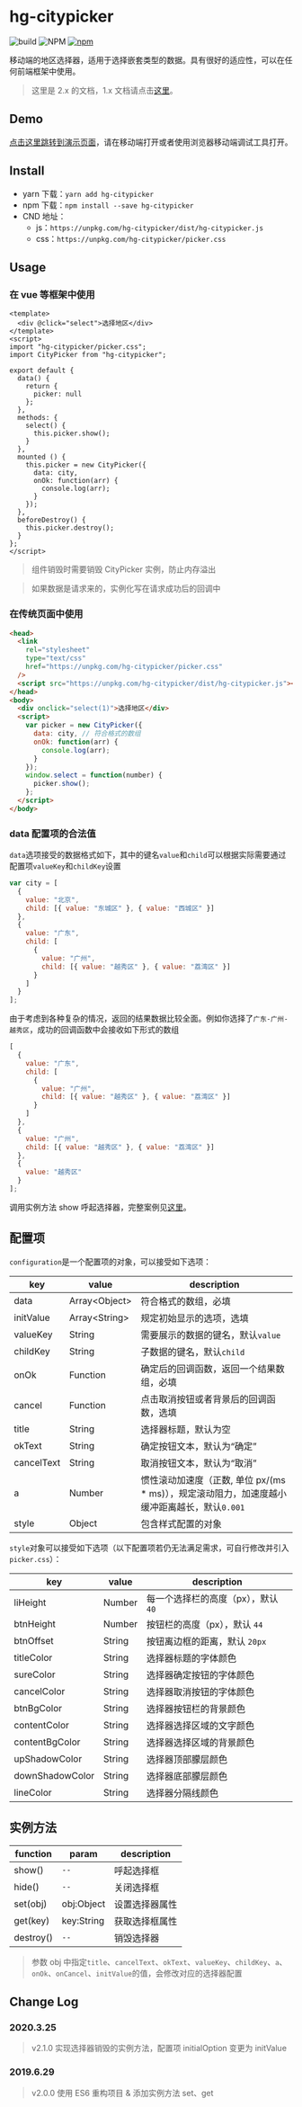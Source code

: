 # hg-citypicker

![build](https://travis-ci.org/hamger/hg-citypicker.svg?branch=master)
![NPM](https://img.shields.io/npm/l/hg-citypicker.svg?color=orange)
[![npm](https://img.shields.io/npm/v/hg-citypicker.svg?color=blue)](https://www.npmjs.com/package/hg-citypicker)

移动端的地区选择器，适用于选择嵌套类型的数据。具有很好的适应性，可以在任何前端框架中使用。

> 这里是 2.x 的文档，1.x 文档请点击[这里](https://github.com/hamger/hg-citypicker/tree/v1.x)。

## Demo

[点击这里跳转到演示页面](https://hamger.github.io/hg-citypicker/)，请在移动端打开或者使用浏览器移动端调试工具打开。

## Install

- yarn 下载：`yarn add hg-citypicker`
- npm 下载：`npm install --save hg-citypicker`
- CND 地址：
  - js：`https://unpkg.com/hg-citypicker/dist/hg-citypicker.js`
  - css：`https://unpkg.com/hg-citypicker/picker.css`

## Usage

### 在 vue 等框架中使用

```vue
<template>
  <div @click="select">选择地区</div>
</template>
<script>
import "hg-citypicker/picker.css";
import CityPicker from "hg-citypicker";

export default {
  data() {
    return {
      picker: null
    };
  },
  methods: {
    select() {
      this.picker.show();
    }
  },
  mounted () {
    this.picker = new CityPicker({
      data: city,
      onOk: function(arr) {
        console.log(arr);
      }
    });
  },
  beforeDestroy() {
    this.picker.destroy();
  }
};
</script>
```

> 组件销毁时需要销毁 CityPicker 实例，防止内存溢出

> 如果数据是请求来的，实例化写在请求成功后的回调中

### 在传统页面中使用

```html
<head>
  <link
    rel="stylesheet"
    type="text/css"
    href="https://unpkg.com/hg-citypicker/picker.css"
  />
  <script src="https://unpkg.com/hg-citypicker/dist/hg-citypicker.js"></script>
</head>
<body>
  <div onclick="select(1)">选择地区</div>
  <script>
    var picker = new CityPicker({
      data: city, // 符合格式的数组
      onOk: function(arr) {
        console.log(arr);
      }
    });
    window.select = function(number) {
      picker.show();
    };
  </script>
</body>
```

### data 配置项的合法值

`data`选项接受的数据格式如下，其中的键名`value`和`child`可以根据实际需要通过配置项`valueKey`和`childKey`设置

```js
var city = [
  {
    value: "北京",
    child: [{ value: "东城区" }, { value: "西城区" }]
  },
  {
    value: "广东",
    child: [
      {
        value: "广州",
        child: [{ value: "越秀区" }, { value: "荔湾区" }]
      }
    ]
  }
];
```

由于考虑到各种复杂的情况，返回的结果数据比较全面。例如你选择了`广东-广州-越秀区`，成功的回调函数中会接收如下形式的数组

```js
[
  {
    value: "广东",
    child: [
      {
        value: "广州",
        child: [{ value: "越秀区" }, { value: "荔湾区" }]
      }
    ]
  },
  {
    value: "广州",
    child: [{ value: "越秀区" }, { value: "荔湾区" }]
  },
  {
    value: "越秀区"
  }
];
```

调用实例方法 show 呼起选择器，完整案例见[这里](https://github.com/hamger/hg-citypicker/blob/master/index.html)。

## 配置项

`configuration`是一个配置项的对象，可以接受如下选项：

| key           | value           | description                                                                                   |
| ------------- | --------------- | --------------------------------------------------------------------------------------------- |
| data          | Array\<Object\> | 符合格式的数组，必填                                                                          |
| initValue | Array\<String\> | 规定初始显示的选项，选填                                                                      |
| valueKey      | String          | 需要展示的数据的键名，默认`value`                                                             |
| childKey      | String          | 子数据的键名，默认`child`                                                                     |
| onOk          | Function        | 确定后的回调函数，返回一个结果数组，必填                                                      |
| cancel        | Function        | 点击取消按钮或者背景后的回调函数，选填                                                        |
| title         | String          | 选择器标题，默认为空                                                                          |
| okText        | String          | 确定按钮文本，默认为“确定”                                                                    |
| cancelText    | String          | 取消按钮文本，默认为“取消”                                                                    |
| a             | Number          | 惯性滚动加速度（正数, 单位 px/(ms \* ms)），规定滚动阻力，加速度越小缓冲距离越长，默认`0.001` |
| style         | Object          | 包含样式配置的对象                                                                            |

`style`对象可以接受如下选项（以下配置项若仍无法满足需求，可自行修改并引入`picker.css`）：

| key             | value  | description                         |
| --------------- | ------ | ----------------------------------- |
| liHeight        | Number | 每一个选择栏的高度（px），默认 `40` |
| btnHeight       | Number | 按钮栏的高度（px），默认 `44`       |
| btnOffset       | String | 按钮离边框的距离，默认 `20px`       |
| titleColor      | String | 选择器标题的字体颜色                |
| sureColor       | String | 选择器确定按钮的字体颜色            |
| cancelColor     | String | 选择器取消按钮的字体颜色            |
| btnBgColor      | String | 选择器按钮栏的背景颜色              |
| contentColor    | String | 选择器选择区域的文字颜色            |
| contentBgColor  | String | 选择器选择区域的背景颜色            |
| upShadowColor   | String | 选择器顶部朦层颜色                  |
| downShadowColor | String | 选择器底部朦层颜色                  |
| lineColor       | String | 选择器分隔线颜色                    |

## 实例方法

| function  | param      | description    |
| --------- | ---------- | -------------- |
| show()    | `--`       | 呼起选择框     |
| hide()    | `--`       | 关闭选择框     |
| set(obj)  | obj:Object | 设置选择器属性 |
| get(key)  | key:String | 获取选择框属性 |
| destroy() | `--`       | 销毁选择器     |

> 参数 obj 中指定`title`、`cancelText`、`okText`、`valueKey`、`childKey`、`a`、`onOk`、`onCancel`、`initValue`的值，会修改对应的选择器配置

## Change Log

### 2020.3.25

> v2.1.0 实现选择器销毁的实例方法，配置项 initialOption 变更为 initValue

### 2019.6.29

> v2.0.0 使用 ES6 重构项目 & 添加实例方法 set、get
